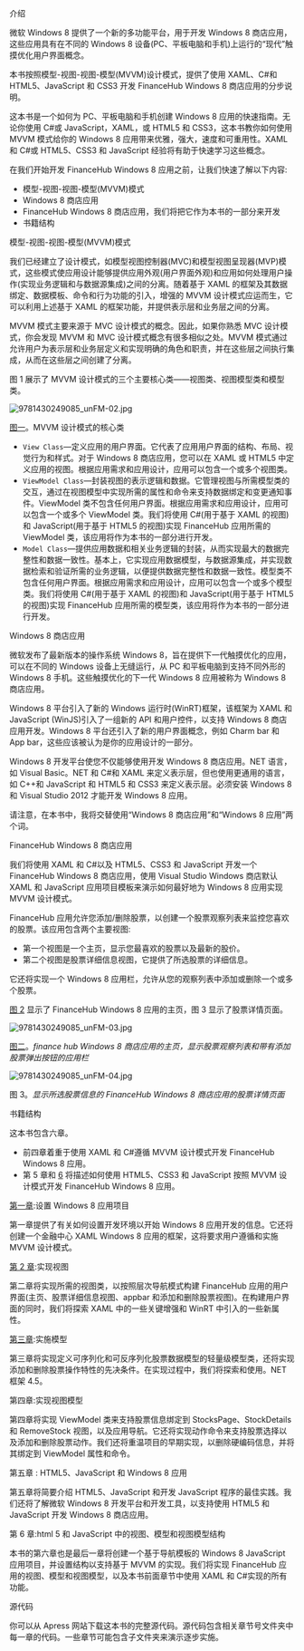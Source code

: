 介绍

微软 Windows 8 提供了一个新的多功能平台，用于开发 Windows 8 商店应用，这些应用具有在不同的 Windows 8 设备(PC、平板电脑和手机)上运行的“现代”触摸优化用户界面概念。

本书按照模型-视图-视图-模型(MVVM)设计模式，提供了使用 XAML、C#和 HTML5、JavaScript 和 CSS3 开发 FinanceHub Windows 8 商店应用的分步说明。

这本书是一个如何为 PC、平板电脑和手机创建 Windows 8 应用的快速指南。无论你使用 C#或 JavaScript，XAML，或 HTML5 和 CSS3，这本书教你如何使用 MVVM 模式给你的 Windows 8 应用带来优雅，强大，速度和可重用性。XAML 和 C#或 HTML5、CSS3 和 JavaScript 经验将有助于快速学习这些概念。

在我们开始开发 FinanceHub Windows 8 应用之前，让我们快速了解以下内容:

*   模型-视图-视图-模型(MVVM)模式
*   Windows 8 商店应用
*   FinanceHub Windows 8 商店应用，我们将把它作为本书的一部分来开发
*   书籍结构

模型-视图-视图-模型(MVVM)模式

我们已经建立了设计模式，如模型视图控制器(MVC)和模型视图呈现器(MVP)模式，这些模式使应用设计能够提供应用外观(用户界面外观)和应用如何处理用户操作(实现业务逻辑和与数据源集成)之间的分离。随着基于 XAML 的框架及其数据绑定、数据模板、命令和行为功能的引入，增强的 MVVM 设计模式应运而生，它可以利用上述基于 XAML 的框架功能，并提供表示层和业务层之间的分离。

MVVM 模式主要来源于 MVC 设计模式的概念。因此，如果你熟悉 MVC 设计模式，你会发现 MVVM 和 MVC 设计模式概念有很多相似之处。MVVM 模式通过允许用户为表示层和业务层定义和实现明确的角色和职责，并在这些层之间执行集成，从而在这些层之间创建了分离。

图 1 展示了 MVVM 设计模式的三个主要核心类——视图类、视图模型类和模型类。

![9781430249085_unFM-02.jpg](img/-02.jpg)

[图一](#_Fig1)。MVVM 设计模式的核心类

*   `View Class`—定义应用的用户界面。它代表了应用用户界面的结构、布局、视觉行为和样式。对于 Windows 8 商店应用，您可以在 XAML 或 HTML5 中定义应用的视图。根据应用需求和应用设计，应用可以包含一个或多个视图类。
*   `ViewModel Class`—封装视图的表示逻辑和数据。它管理视图与所需模型类的交互，通过在视图模型中实现所需的属性和命令来支持数据绑定和变更通知事件。ViewModel 类不包含任何用户界面。根据应用需求和应用设计，应用可以包含一个或多个 ViewModel 类。我们将使用 C#(用于基于 XAML 的视图)和 JavaScript(用于基于 HTML5 的视图)实现 FinanceHub 应用所需的 ViewModel 类，该应用将作为本书的一部分进行开发。
*   `Model Class`—提供应用数据和相关业务逻辑的封装，从而实现最大的数据完整性和数据一致性。基本上，它实现应用数据模型，与数据源集成，并实现数据检索和验证所需的业务逻辑，以便提供数据完整性和数据一致性。模型类不包含任何用户界面。根据应用需求和应用设计，应用可以包含一个或多个模型类。我们将使用 C#(用于基于 XAML 的视图)和 JavaScript(用于基于 HTML5 的视图)实现 FinanceHub 应用所需的模型类，该应用将作为本书的一部分进行开发。

Windows 8 商店应用

微软发布了最新版本的操作系统 Windows 8，旨在提供下一代触摸优化的应用，可以在不同的 Windows 设备上无缝运行，从 PC 和平板电脑到支持不同外形的 Windows 8 手机。这些触摸优化的下一代 Windows 8 应用被称为 Windows 8 商店应用。

Windows 8 平台引入了新的 Windows 运行时(WinRT)框架，该框架为 XAML 和 JavaScript (WinJS)引入了一组新的 API 和用户控件，以支持 Windows 8 商店应用开发。Windows 8 平台还引入了新的用户界面概念，例如 Charm bar 和 App bar，这些应该被认为是你的应用设计的一部分。

Windows 8 开发平台使您不仅能够使用开发 Windows 8 商店应用。NET 语言，如 Visual Basic。NET 和 C#和 XAML 来定义表示层，但也使用更通用的语言，如 C++和 JavaScript 和 HTML5 和 CSS3 来定义表示层。必须安装 Windows 8 和 Visual Studio 2012 才能开发 Windows 8 应用。

请注意，在本书中，我将交替使用“Windows 8 商店应用”和“Windows 8 应用”两个词。

FinanceHub Windows 8 商店应用

我们将使用 XAML 和 C#以及 HTML5、CSS3 和 JavaScript 开发一个 FinanceHub Windows 8 商店应用，使用 Visual Studio Windows 商店默认 XAML 和 JavaScript 应用项目模板来演示如何最好地为 Windows 8 应用实现 MVVM 设计模式。

FinanceHub 应用允许您添加/删除股票，以创建一个股票观察列表来监控您喜欢的股票。该应用包含两个主要视图:

*   第一个视图是一个主页，显示您最喜欢的股票以及最新的股价。
*   第二个视图是股票详细信息视图，它提供了所选股票的详细信息。

它还将实现一个 Windows 8 应用栏，允许从您的观察列表中添加或删除一个或多个股票。

[图 2](#Fig2) 显示了 FinanceHub Windows 8 应用的主页，图 3 显示了股票详情页面。

![9781430249085_unFM-03.jpg](img/-03.jpg)

[图二](#_Fig2)。*finance hub Windows 8 商店应用的主页，显示股票观察列表和带有添加股票弹出按钮的应用栏*

![9781430249085_unFM-04.jpg](img/-04.jpg)

图 3。*显示所选股票信息的 FinanceHub Windows 8 商店应用的股票详情页面*

书籍结构

这本书包含六章。

*   前四章着重于使用 XAML 和 C#遵循 MVVM 设计模式开发 FinanceHub Windows 8 应用。
*   第 5 章和 [6](6.html) 将描述如何使用 HTML5、CSS3 和 JavaScript 按照 MVVM 设计模式开发 FinanceHub Windows 8 应用。

[第一章](1.html):设置 Windows 8 应用项目

第一章提供了有关如何设置开发环境以开始 Windows 8 应用开发的信息。它还将创建一个金融中心 XAML Windows 8 应用的框架，这将要求用户遵循和实施 MVVM 设计模式。

[第 2 章](2.html):实现视图

第二章将实现所需的视图类，以按照层次导航模式构建 FinanceHub 应用的用户界面(主页、股票详细信息视图、appbar 和添加和删除股票视图)。在构建用户界面的同时，我们将探索 XAML 中的一些关键增强和 WinRT 中引入的一些新属性。

[第三章](3.html):实施模型

第三章将实现定义可序列化和可反序列化股票数据模型的轻量级模型类，还将实现添加和删除股票操作特性的先决条件。在实现过程中，我们将探索和使用。NET 框架 4.5。

第四章:实现视图模型

第四章将实现 ViewModel 类来支持股票信息绑定到 StocksPage、StockDetails 和 RemoveStock 视图，以及应用导航。它还将实现动作命令来支持股票选择以及添加和删除股票动作。我们还将重温项目的早期实现，以删除硬编码信息，并将其绑定到 ViewModel 属性和命令。

第五章 : HTML5、JavaScript 和 Windows 8 应用

第五章将简要介绍 HTML5、JavaScript 和开发 JavaScript 程序的最佳实践。我们还将了解微软 Windows 8 开发平台和开发工具，以支持使用 HTML5 和 JavaScript 开发 Windows 8 商店应用。

第 6 章:html 5 和 JavaScript 中的视图、模型和视图模型结构

本书的第六章也是最后一章将创建一个基于导航模板的 Windows 8 JavaScript 应用项目，并设置结构以支持基于 MVVM 的实现。我们将实现 FinanceHub 应用的视图、模型和视图模型，以及本书前面章节中使用 XAML 和 C#实现的所有功能。

源代码

你可以从 Apress 网站下载这本书的完整源代码。源代码包含相关章节号文件夹中每一章的代码。一些章节可能包含子文件夹来演示逐步实施。